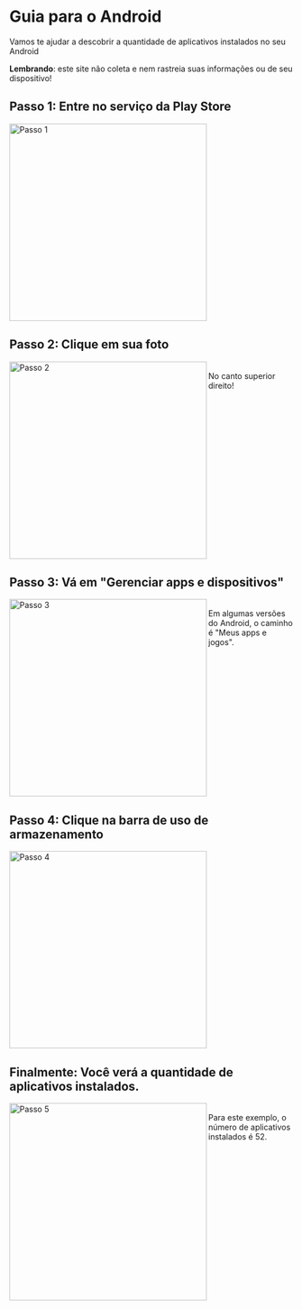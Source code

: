 # Guia para o Android
Vamos te ajudar a descobrir a quantidade de aplicativos instalados no seu Android

**Lembrando**: este site não coleta e nem rastreia suas informações ou de seu dispositivo!

  ## Passo 1: Entre no serviço da Play Store
<img align="left" src="https://user-images.githubusercontent.com/51386248/171220553-ca56cb50-1b49-4378-9cb4-7572e935f06b.png" alt="Passo 1" width="350"/>
<br clear="left"/>

  ## Passo 2: Clique em sua foto
<img align="left" src="https://user-images.githubusercontent.com/51386248/171216582-2e71a08b-2aa3-4a6d-878b-36b4963051db.png" alt="Passo 2" width="350"/>
<br> No canto superior direito!
<br clear="left"/>

  ## Passo 3: Vá em "Gerenciar apps e dispositivos"
<img align="left" src="https://user-images.githubusercontent.com/51386248/171216584-ef093088-0492-438f-98be-cea25cc7b27a.png" alt="Passo 3" width="350"/>
<br> Em algumas versões do Android, o caminho é "Meus apps e jogos".
<br clear="left"/>

  ## Passo 4: Clique na barra de uso de armazenamento
<img align="left" src="https://user-images.githubusercontent.com/51386248/171216585-94a75246-39ea-42b4-830d-e436075ba76e.png" alt="Passo 4" width="350"/>
<br clear="left"/>

  ## Finalmente: Você verá a quantidade de aplicativos instalados.
<img align="left" src="https://user-images.githubusercontent.com/51386248/171216577-97aa7c32-20a4-451c-ad0d-3e85eda544fd.png" alt="Passo 5" width="350"/>
<br> Para este exemplo, o número de aplicativos instalados é 52.
<br clear="left"/>
